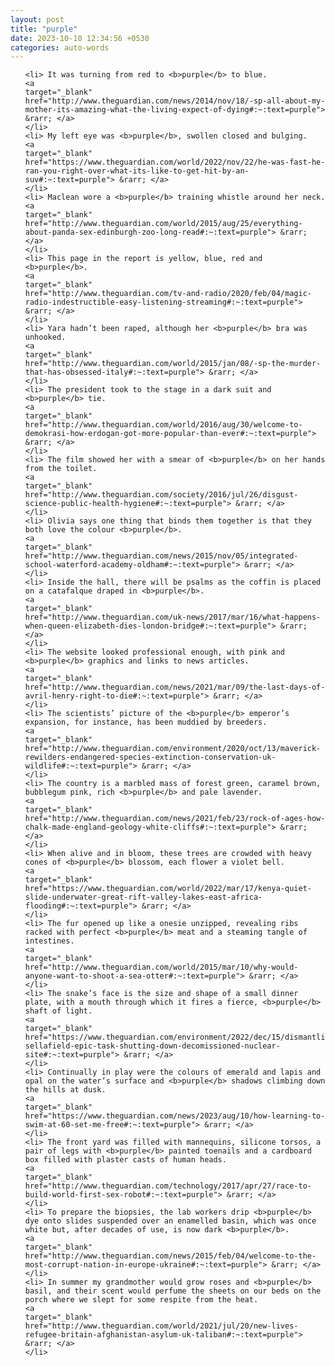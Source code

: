```yaml
---
layout: post
title: "purple"
date: 2023-10-10 12:34:56 +0530
categories: auto-words
---
```

<ol>

    <li> It was turning from red to <b>purple</b> to blue.
    <a 
    target="_blank" 
    href="http://www.theguardian.com/news/2014/nov/18/-sp-all-about-my-mother-its-amazing-what-the-living-expect-of-dying#:~:text=purple"> &rarr; </a>
    </li>
    <li> My left eye was <b>purple</b>, swollen closed and bulging.
    <a 
    target="_blank" 
    href="https://www.theguardian.com/world/2022/nov/22/he-was-fast-he-ran-you-right-over-what-its-like-to-get-hit-by-an-suv#:~:text=purple"> &rarr; </a>
    </li>
    <li> Maclean wore a <b>purple</b> training whistle around her neck.
    <a 
    target="_blank" 
    href="http://www.theguardian.com/world/2015/aug/25/everything-about-panda-sex-edinburgh-zoo-long-read#:~:text=purple"> &rarr; </a>
    </li>
    <li> This page in the report is yellow, blue, red and <b>purple</b>.
    <a 
    target="_blank" 
    href="http://www.theguardian.com/tv-and-radio/2020/feb/04/magic-radio-indestructible-easy-listening-streaming#:~:text=purple"> &rarr; </a>
    </li>
    <li> Yara hadn’t been raped, although her <b>purple</b> bra was unhooked.
    <a 
    target="_blank" 
    href="http://www.theguardian.com/world/2015/jan/08/-sp-the-murder-that-has-obsessed-italy#:~:text=purple"> &rarr; </a>
    </li>
    <li> The president took to the stage in a dark suit and <b>purple</b> tie.
    <a 
    target="_blank" 
    href="http://www.theguardian.com/world/2016/aug/30/welcome-to-demokrasi-how-erdogan-got-more-popular-than-ever#:~:text=purple"> &rarr; </a>
    </li>
    <li> The film showed her with a smear of <b>purple</b> on her hands from the toilet.
    <a 
    target="_blank" 
    href="http://www.theguardian.com/society/2016/jul/26/disgust-science-public-health-hygiene#:~:text=purple"> &rarr; </a>
    </li>
    <li> Olivia says one thing that binds them together is that they both love the colour <b>purple</b>.
    <a 
    target="_blank" 
    href="http://www.theguardian.com/news/2015/nov/05/integrated-school-waterford-academy-oldham#:~:text=purple"> &rarr; </a>
    </li>
    <li> Inside the hall, there will be psalms as the coffin is placed on a catafalque draped in <b>purple</b>.
    <a 
    target="_blank" 
    href="http://www.theguardian.com/uk-news/2017/mar/16/what-happens-when-queen-elizabeth-dies-london-bridge#:~:text=purple"> &rarr; </a>
    </li>
    <li> The website looked professional enough, with pink and <b>purple</b> graphics and links to news articles.
    <a 
    target="_blank" 
    href="http://www.theguardian.com/news/2021/mar/09/the-last-days-of-avril-henry-right-to-die#:~:text=purple"> &rarr; </a>
    </li>
    <li> The scientists’ picture of the <b>purple</b> emperor’s expansion, for instance, has been muddied by breeders.
    <a 
    target="_blank" 
    href="http://www.theguardian.com/environment/2020/oct/13/maverick-rewilders-endangered-species-extinction-conservation-uk-wildlife#:~:text=purple"> &rarr; </a>
    </li>
    <li> The country is a marbled mass of forest green, caramel brown, bubblegum pink, rich <b>purple</b> and pale lavender.
    <a 
    target="_blank" 
    href="http://www.theguardian.com/news/2021/feb/23/rock-of-ages-how-chalk-made-england-geology-white-cliffs#:~:text=purple"> &rarr; </a>
    </li>
    <li> When alive and in bloom, these trees are crowded with heavy cones of <b>purple</b> blossom, each flower a violet bell.
    <a 
    target="_blank" 
    href="https://www.theguardian.com/world/2022/mar/17/kenya-quiet-slide-underwater-great-rift-valley-lakes-east-africa-flooding#:~:text=purple"> &rarr; </a>
    </li>
    <li> The fur opened up like a onesie unzipped, revealing ribs racked with perfect <b>purple</b> meat and a steaming tangle of intestines.
    <a 
    target="_blank" 
    href="http://www.theguardian.com/world/2015/mar/10/why-would-anyone-want-to-shoot-a-sea-otter#:~:text=purple"> &rarr; </a>
    </li>
    <li> The snake’s face is the size and shape of a small dinner plate, with a mouth through which it fires a fierce, <b>purple</b> shaft of light.
    <a 
    target="_blank" 
    href="https://www.theguardian.com/environment/2022/dec/15/dismantling-sellafield-epic-task-shutting-down-decomissioned-nuclear-site#:~:text=purple"> &rarr; </a>
    </li>
    <li> Continually in play were the colours of emerald and lapis and opal on the water’s surface and <b>purple</b> shadows climbing down the hills at dusk.
    <a 
    target="_blank" 
    href="https://www.theguardian.com/news/2023/aug/10/how-learning-to-swim-at-60-set-me-free#:~:text=purple"> &rarr; </a>
    </li>
    <li> The front yard was filled with mannequins, silicone torsos, a pair of legs with <b>purple</b> painted toenails and a cardboard box filled with plaster casts of human heads.
    <a 
    target="_blank" 
    href="http://www.theguardian.com/technology/2017/apr/27/race-to-build-world-first-sex-robot#:~:text=purple"> &rarr; </a>
    </li>
    <li> To prepare the biopsies, the lab workers drip <b>purple</b> dye onto slides suspended over an enamelled basin, which was once white but, after decades of use, is now dark <b>purple</b>.
    <a 
    target="_blank" 
    href="http://www.theguardian.com/news/2015/feb/04/welcome-to-the-most-corrupt-nation-in-europe-ukraine#:~:text=purple"> &rarr; </a>
    </li>
    <li> In summer my grandmother would grow roses and <b>purple</b> basil, and their scent would perfume the sheets on our beds on the porch where we slept for some respite from the heat.
    <a 
    target="_blank" 
    href="http://www.theguardian.com/world/2021/jul/20/new-lives-refugee-britain-afghanistan-asylum-uk-taliban#:~:text=purple"> &rarr; </a>
    </li>
